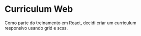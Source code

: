 # Curriculum Web

Como parte do treinamento em React, decidi criar um curriculum responsivo usando grid e scss.
